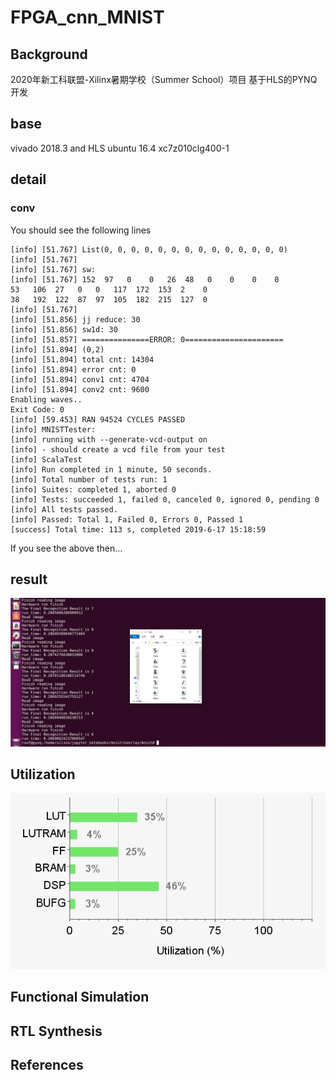 # FPGA_cnn_MNIST

## Background
2020年新工科联盟-Xilinx暑期学校（Summer School）项目
基于HLS的PYNQ开发

## base
vivado 2018.3 and HLS
ubuntu 16.4
xc7z010clg400-1
## detail
### conv
You should see the following lines
```
[info] [51.767] List(0, 0, 0, 0, 0, 0, 0, 0, 0, 0, 0, 0, 0, 0)
[info] [51.767] 
[info] [51.767] sw: 
[info] [51.767] 152  97   0    0   26  48   0    0    0    0  
53   106  27   0   0   117  172  153  2    0  
38   192  122  87  97  105  182  215  127  0  
[info] [51.767] 
[info] [51.856] jj reduce: 30
[info] [51.856] sw1d: 30
[info] [51.857] ===============ERROR: 0======================
[info] [51.894] (0,2)
[info] [51.894] total cnt: 14304
[info] [51.894] error cnt: 0
[info] [51.894] conv1 cnt: 4704
[info] [51.894] conv2 cnt: 9600
Enabling waves..
Exit Code: 0
[info] [59.453] RAN 94524 CYCLES PASSED
[info] MNISTTester:
[info] running with --generate-vcd-output on
[info] - should create a vcd file from your test
[info] ScalaTest
[info] Run completed in 1 minute, 50 seconds.
[info] Total number of tests run: 1
[info] Suites: completed 1, aborted 0
[info] Tests: succeeded 1, failed 0, canceled 0, ignored 0, pending 0
[info] All tests passed.
[info] Passed: Total 1, Failed 0, Errors 0, Passed 1
[success] Total time: 113 s, completed 2019-6-17 15:18:59
```
If you see the above then...
## result
![](https://github.com/zhangzek/FPGA_cnn_MNIST/blob/master/result.png)
## Utilization
![](https://github.com/zhangzek/FPGA_cnn_MNIST/blob/master/utili1.png)
## Functional Simulation

## RTL Synthesis

## References
